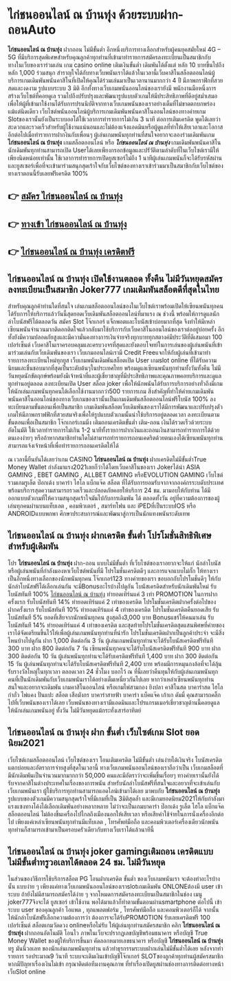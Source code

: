# ไก่ชนออนไลน์ ณ บ้านทุ่ง  ด้วยระบบฝาก-ถอนAuto

**ไก่ชนออนไลน์ ณ บ้านทุ่ง** ฝากถอน ไม่มีขั้นต่ำ  อีกหนึ่งบริการทางเลือกสำหรับผู้คนยุคสมัยใหม่ 4G – 5G ที่มีบริการสุดพิเศษสำหรับคุณลูกค้าทุกท่านที่เข้ามาทำรายการสมัครลงทะเบียนเป็นสมาชิกกับทางในเว็บของเราร่วมเล่น เกม casino online เติมเงินขั้นต่ำ เดิมพันได้ตั้งแต่ หลัก 10 บาทขึ้นไปถึงหลัก 1,000 ร่วมสนุก สำราญใจได้กับทางเว็บพนันเราได้แล้วในเวลานี้เว็บคาสิโนสล็อตออนไลน์ผู้บริการเกมเดิมพันพนันคาสิโนที่เปิดให้คุณได้ร่วมเล่นมาเป็นเวลานานมากกว่า 4 ปี มีภาพกราฟิกที่สวยสดและงดงาม รูปแบบระบบ 3 มิติ
อีกทั้งทางเว็บเกมพนันออนไลน์ของเรายังมี พนักงานมือหนึ่งการสร้างเว็บไซต์ที่คอยดูเล  รวมไปถึงปรับปรุงและพัฒนารูปแบบตัวเกมให้มีประสิทธิภาพที่ดีอยู่สม่ำเสมอ เพื่อให้ผู้ที่เข้ามาใช้งานได้รับการปรนนิบัติจากทางเว็บเกมพนันของเราอย่างเต็มที่ไม่ขาดตกบกพร่องแม้แต่นิดเดียว เว็บไซต์พนันออนไลน์ผู้บริการเกมเดิมพันพนันคาสิโนออนไลน์ของทางค่ายเกม Slotของเรานั้นยังเป็นระบบออโต้ใช้เวลาการทำรายการไม่เกิน 3 นาที ต่อการเติมเครดิต พูดได้เลยว่าสะดวกและรวดเร็วสำหรับผู้ใช้งานแน่นอนและไม่ต้องแจ้งแอดมินหรือผู้ดูแลที่ทำให้เสียเวลาและโอกาสอีกต่อไปเมื่อทำรายการฝากงินกับเพื่อนๆ
ผู้เล่นเกมพนันทุกท่านที่สนใจอยากจะลองร่วมเดิมพันเกม **ไก่ชนออนไลน์ ณ บ้านทุ่ง** เกมสล็อตออนไลน์ หรือ ***ไก่ชนออนไลน์ ณ บ้านทุ่ง*** เกมเดิมพันพนันคาสิโนนักเดิมพันทุกท่านสามารถเปิด Userได้เลยเพียงกรอกข้อมูลและปรัวัติตามลำดับที่ในเว็บไซต์เรามีให้เพียงนิดหน่อยเท่านั้น ใช้เวลาการทำรายการเปิดยูสเซอร์ไม่ถึง 1 นาทีผู้เล่นเกมพนันก็จะได้รับรหัสผ่านและยูสเซอร์เพื่อที่จะเข้ามาร่วมสนุกสุดเร้าใจกับเว็บไซต์ของทางเราเข้าร่วมมาเป็นสมาชิกกับเว็บไซต์ของทางเราตอนนี้รับเลยฟรีเครดิต 100%

## 👉 [สมัคร ไก่ชนออนไลน์ ณ บ้านทุ่ง](https://archa888.com/)
## 👉 [ทางเข้า ไก่ชนออนไลน์ ณ บ้านทุ่ง](https://archa888.com/)
## 👉 [ไก่ชนออนไลน์ ณ บ้านทุ่ง เครดิตฟรี](https://archa888.com/)

## ไก่ชนออนไลน์ ณ บ้านทุ่ง เปิดใช้งานตลอด ทั้งคืน ไม่มีวันหยุดสมัครลงทะเบียนเป็นสมาชิก Joker777 เกมเดิมพันสล็อตดีที่สุดในไทย

สำหรับคุณลูกค้าท่านใดที่สนใจ เล่นเกมสล็อตออนไลน์ของในเว็บไซต์เราพร้อมเปิดให้เซียนพนันทุกคนได้รับการให้บริการแล้ววันนี้สุดยอดเว็บเดิมพันสล็อตออนไลน์ที่มาแรง ณ ช่วงนี้ พร้อมให้การดูแลนักล่าโบนัสฟรีได้ตลอดวัน สมัคร Slot โจ๊กเกอร์ แจ็กพอตและโบนัสเข้าบ่อยมากที่สุด จึงทำให้มีเหล่าเซียนพนันจำนวนมากติดอกติดใจแล้วกลับมาใช้บริการกับเว็บคาสิโนออนไลน์ของเราต่ออยู่บ่อยครั้ง อีกทั้งยังมีความปลอดภัยสูงและมีความั่นคงทางการเงินจ่ายจริงทุกบาททุกสตางค์มีประวัติที่ดีเสมอมา 100 เปอร์เซ็นต์ เว็บคาสิโนเราครอบคลุมและครบวงจรที่สุดและยังตอบโจทย์ในการเล่นของผู้เล่นพนันที่เข้ามาร่วมเล่นกับเว็บเดิมพันของเรา
เว็บเกมออนไลน์เรามี Credit Freeแจกให้กับผู้เล่นที่เข้ามาทำรายการลงทะเบียนใหม่ทุกยูส เว็บเกมพนันเดิมพันสล็อตเปิด User เกมslot online ที่ได้รับความนิยมและชื่นชอบมากที่สุดเป็นระดับต้นๆในประเทศไทย พร้อมดูแลเซียนพนันทุกท่านทั้งวันทั้งคืน ไม่มีวันหยุดนักขัตฤกษ์พร้อมยังมีเจ้าหน้าที่และผู้เชี่ยวชาญที่มีประสิทธิภาพและคุณภาพคอยบริการและดูแลทุกท่านอยู่ตลอด ลงทะเบียนเปิด User สล็อต joker เพื่อให้นักพนันได้รับการบริการอย่างทั่วถึงมีเกมให้นักเล่นเกมพนันทุกคนได้เลือกใช้งานมากกว่า500 รายการเกม
สิ่งสำคัญที่ทำให้ค่ายเกมเดิมพันพนันคาสิโนออนไลน์ของทางเว็บเกมของเรานั้นเป็นเกมเดิมพันสล็อตออนไลน์ฟรีโบนัส 100% ลงทะเบียนตามขั้นตอนเพื่อเป็นสมาชิก  เกมเดิมพันสล็อตเว็บเดิมพันของเราได้มีการพัฒนาและปรับปรุงตัวเกมให้มีภาพกราฟฟิกที่สวยสมจริงเพื่อให้รูปแบบตัวเกมนั้นน่าใช้บริการอยู่ตลอดเวลา ลงทะเบียนตามขั้นตอนเพื่อเป็นสมาชิก โจ๊กเกอร์เกมมิ่ง เติมถอนเครดิตขั้นต่ำ เติม-ถอน เงินได้รวดเร็วด้วยระบบอัตโนมัติ ใช้เวลาทำรายการไม่เกิน 1-2 นาทีทั้งรายการฝากเงินและถอนเงินสามารถทำรายการได้ด้วยตนเองง่ายๆ หรือถ้าหากสมาชิกท่านใดไม่สามารถทำรายการถอนเคดริตด้วยตนเองได้เซียนพนันทุกท่านสามารถแจ้งเจ้าหน้าที่เพื่อทำรายการถอนเครดิตให้ได้

ณ เวลานี้ยืนยันได้เลยว่าเกม CASINO **ไก่ชนออนไลน์ ณ บ้านทุ่ง** ฝากเครดิตไม่มีขั้นต่ำTrue Money Wallet กำลังมาแรง2021เลยก็ว่าได้โดยเว็บคาสิโนของเรา Jokerได้นำ  ASIA GAMING , EBET GAMING , ALLBET GAMING หรือEVOLUTION GAMING เว็บไซต์รวมเกมรูเล็ต  ป๊อกเด้ง บาคาร่า ไฮโล แบ็กแจ๊ค สล็อต ที่ได้รับการยอมรับจากจากองค์กรระบดับประเทศ พร้อมบริการสุดความสามารถรวดเร็วและปลอดภัยคอยให้บริการ 24 ชม. มามอบให้กับท่าน ได้มีออกแบบตัวเกมที่ให้ความสนุกสุดเร้าใจมันไปกับการเดิมพัน ได้ ตลอดทั้งวัน อยู่ที่ความต้องการของผู้เล่นทุกคนผ่านบนแท็บเลต , คอมพิวเตอร์ , สมาร์ทโฟน และ iPEDที่เป็นระบบIOS หรือ ANDROIDแบบพกพา ศึกษาประสบการณ์และพัฒนาสู่การเป็นนักแทงพนันระดับเทพ

## ไก่ชนออนไลน์ ณ บ้านทุ่ง ฝากเครดิต ขั้นต่ำ โปรโมชั่นสิทธิพิเศษสำหรับผู้เดิมพัน

โปร **ไก่ชนออนไลน์ ณ บ้านทุ่ง** ฝาก-ถอน แบบไม่มีขั้นต่ำ ที่เว็บไซต์ของเราอยากจะให้แก่  นักล่าโบนัส หรือผู้เล่นพนันที่กำลังมองหาเว็บไซต์พนันที่มี โปรโมชั่นเครดิตดีๆ และการแจกแบบไม่กั๊ก ให้ทางเราเป็นอีกหนึ่งทางเลือกของนักพนันทุกคน โจ๊กเกอร์123 ทางค่ายของเรา ขอบอกกับโปรโมชั่นดีๆ ให้กับนักล่าโบนัสฟรีได้เลือกเล่นกัน จะมีBonusอะไรบ้างไปดูกัน
โบนัสเครดิตสำหรับนักเดิมพันใหม่ รับโบนัสทันที 100% [ไก่ชนออนไลน์ ณ บ้านทุ่ง](https://archa888.com/) ทำยอดเทิร์นแค่ 3 เท่า
 PROMOTION ในการฝากครั้งแรก รับโบนัสทันที 14% ทำยอดเทิร์นแค่ 2 เท่าของเครดิต
โปรโมชั่นเครดิตฝากครั้งต่อไปของฝากครั้งแรก รับโบนัสทันที 10% ทำยอดเทิร์นแค่ 4 เท่าของเครดิต
โปรโมชั่นเครดิตคืนยอดเสีย รับโบนัสทันที 5% ยอดที่เสียจากนักพนันทุกคน สูงสุดถึง3,000 บาท
Bonusแชร์ให้คนมาเล่น รับโบนัสทันที 14% ทำยอดเทิร์นแค่ 4 เท่าของเครดิต
และสุดท้ายโปรโมชั่นเครดิตสุดแสนพิศษที่ค่ายของเราได้จัดเตรียมขึ้นไว้ให้เพื่อผู้เล่นเกมพนันทุกท่านที่น่ารัก โปรโมชั่นเครดิตฝากเป็นลูกค้าประจำ จะมีสิ่งไหนบ้างไปดูกัน
ฝาก 1,000 ติดต่อกัน 3 วัน ผู้เล่นเกมพนันทุกท่านจะได้รับโบนัสเครดิตฟรีทันที 300 บาท
ฝาก 800 ติดต่อกัน 7 วัน เซียนพนันทุกคนจะได้รับโบนัสเครดิตฟรีทันที 900 บาท
ฝาก 300 ติดต่อกัน 10 วัน ผู้เล่นพนันทุกท่านจะได้รับเครดิตฟรีทันที 1,400 บาท
ฝาก 300 ติดต่อกัน 15 วัน ผู้เล่นพนันทุกท่านจะได้รับโบนัสเครดิตฟรีทันที 2,400 บาท
พร้อมมีการหมุนกงล้อที่จะได้ลุ้นรับรางวัลใหญ่ในทุกเวลา ตลอดเวลา 24 ชั่วโมง บอกไว้ ณ ที่นี้เลยว่าคืนทุนให้กับผู้เล่นเกมพนันทุกคนที่เป็นนักเดิมพันกับเว็บเกมพนันเราได้อย่างเต็มเหนี่ยวกันไปเลย หากว่าเหล่าเซียนพนันทุกท่านสนใจและอยากจะเดิมพัน เกมคาสิโนออนไลน์ หรือเกมไพ่สามกอง  ยิงปลา คาสิโนสด บาคาร่าสด ไฮโล กำถั่ว ไพ่แคง ปั่นแปะ สล็อต เสือมังกร บาคาร่าสายฟ้า บาคาร่า แบ็คแจ๊ค เก้าเก ดัมมี่ คุณสามารถคลิ๊กไปที่เว็บพนันของเราได้เลย เว็บพนันของทางเรามีแอดมินและโปรแกรมเมอร์เชี่ยวชาญด้านนี้คอยดูแลให้นักเล่นเกมพนันอยู่ ทั้งวัน ไม่มีวันหยุดแม้กระทั่งเสาร์อาทิตย์

## ไก่ชนออนไลน์ ณ บ้านทุ่ง ฝาก ขั้นต่ำ  เว็บไซต์เกม Slot ยอดนิยม2021

เว็บไซต์เกมสล็อตออนไลน์ เว็บไซต์ของเรา โอนเติมเครดิต ไม่มีขั้นต่ำ เล่นง่ายได้เงินจริง โบนัสเครดิตแตกบ่อยและอัตราการจ่ายสูงที่สุดในเวลานี้ ทางเว็บเกมพนันออนไลน์ของเราถือว่าเป็น เว็บเกมสล็อตที่มีนักเดิมพันเป็นจำนวนมากมากกว่า 50,000 คนและมีอัตราว่าจะเพิ่มขึ้นเรื่อยๆ ทางค่ายเรานั้นยังได้รับจากคาสิโนต่างประเทศในเรื่องของการพนัน สำหรับนักล่าโบนัสฟรีที่สนใจและอยากที่จะเข้าเล่นกับเว็บเกมพนันเรา ผู้ใช้บริการทุกท่านสามารถแอดไลน์เข้ามาได้เลย
	มาพบกับ **ไก่ชนออนไลน์ ณ บ้านทุ่ง** รูปแบบของตัวเกมมีความสนุกสุดเร้าใจที่มีเกมที่เป็น 3มิติสุดล้ำ และมีเกมยอดนิยม2021ให้กับกำลังมาแรงแซงทางโค้งได้เลือกเดิมพันอย่างหลากหลาย  ไม่ว่าจะเป็นเกมบาคาร่า ป๊อกเด้ง รูเล็ต ไฮโล แบ็กแจ๊ค สล็อตออนไลน์ ไม่ต้องขึ้นเครื่องไปไกลถึงเมืองนอกให้เสียเวลา หรือเสียค่าใช้จ่ายในการนั่งเครื่องอีกต่อไป เพียงแค่เหล่าเซียนพนันทุกท่านมีแท็บเลต , โทรศัพท์มือถือ และคอมพิวเตอร์เครื่องเดียวนักพนันทุกท่านก็สามารถเข้ามาเป็นครอบครัวเดียวกับทางเว็บเราได้แล้วนาทีนี้

## ไก่ชนออนไลน์ ณ บ้านทุ่ง joker gamingเติมถอน เครดิตแบบไม่มีขั้นต่ำทรูวอเลทได้ตลอด 24 ชม. ไม่มีวันหยุด

ในส่วนของวิธีการใช้บริการสล็อต PG โอนฝากเครดิต ขั้นต่ำ ของเว็บเกมพนันเรา จะต้องทำอะไรบ้างนั้น แบบง่าย ๆ เพียงแค่ทางเว็บเกมพนันออนไลน์ของเราslotเกมเดิมพัน ONLONEต้องมี user เข้าระบบ ถ้ายังไม่มีสามารถสมัครได้ง่าย ๆ จากโหมดการสมัครลงทะเบียนเป็นสมาชิกในช่อง เมนู joker777จึงจะได้ ยูสเซอร์ เข้าใช้งาน พอได้มาแล้วก็ทำตามขั้นตอนผ่านsmartphone ต่อไปนี้
เข้าระบบ user  ของคุณลูกค้า ไอแพด , ทุกแพลตฟอร์ม , โทรศัพท์มือถือ และคอมพิวเตอร์ก็ได้
จากนั้นให้นักล่าโบนัสฟรีเลือกความต้องการว่า ต้องการจะได้รับPROMOTION รับเลยเครดิตฟรี 100 เปอร์เซ็นต์ สล็อตเกมวัดดวง onlineหรือไม่รับ
ให้ผู้เล่นทุกท่านสมัครสมาชิก คลิก **ไก่ชนออนไลน์ ณ บ้านทุ่ง** ฝากถอนอัตโนมัติ โอนไว ภาพในเว็บจะปรากฏเลขบัญชีพร้อมธนาคาร หรือบัญชี True Money Wallet ของผู้ให้บริการขึ้นมา
คัดลอกหมายเลขธนาคาร หรือบัญชี **ไก่ชนออนไลน์ ณ บ้านทุ่ง** ทรู มันนี่วอเลท ของนักเล่นเกมพนันทุกท่าน แล้วทำธุรกรรมระบบฝากเล่นไม่มีขั้นต่ำได้เลย
หลังจากทำรายการ รอประมาณ9 วินาที ระบบจะเติมเงินเข้าบัญชีโจ๊กเกอร์ SLOTของลูกค้าทุกท่านผู้สมัครสมาชิก
หากมีปัญหาเรื่องเงินไม่เข้า กรุณาติดต่อทีมงานคุณภาพ ที่ทำเรื่องเปิดยูสผ่านช่องทางการติดต่อทางหน้าเว็บSlot online


